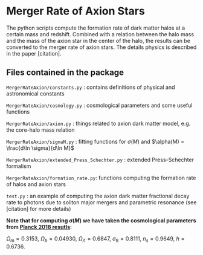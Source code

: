 # Merger Rate of Axion Stars
The python scripts compute the formation rate of dark matter halos at a certain mass and redshift. Combined with a relation between the halo mass and the mass of the axion star in the center of the halo, the results can be converted to the merger rate of axion stars. The details physics is described in the paper [citation].

## Files contained in the package

`MergerRateAxion/constants.py` : contains definitions of physical and astronomical constants

`MergerRateAxion/cosmology.py` : cosmological parameters and some useful functions

`MergerRateAxion/axion.py`     : things related to axion dark matter model, e.g. the core-halo mass relation

`MergerRateAxion/sigmaM.py`    : fitting functions for $\sigma(M)$ and $\alpha(M) = \frac{d\ln \sigma}{d\ln M}$

`MergerRateAxion/extended_Press_Schechter.py` : extended Press-Schechter formalism

`MergerRateAxion/formation_rate.py`: functions computing the formation rate of halos and axion stars

`test.py`      : an example of computing the axion dark matter fractional decay rate to photons due to soliton major mergers and parametric resonance (see [citation] for more details)

**Note that for computing $\sigma(M)$ we have taken the cosmological parameters from [Planck 2018 resutls](https://arxiv.org/abs/1807.06211):**

$\Omega_m = 0.3153$, $\Omega_b=0.04930$, $\Omega_\Lambda  = 0.6847$, $\sigma_8 =0.8111$, $n_s=0.9649$, $h=0.6736$.
